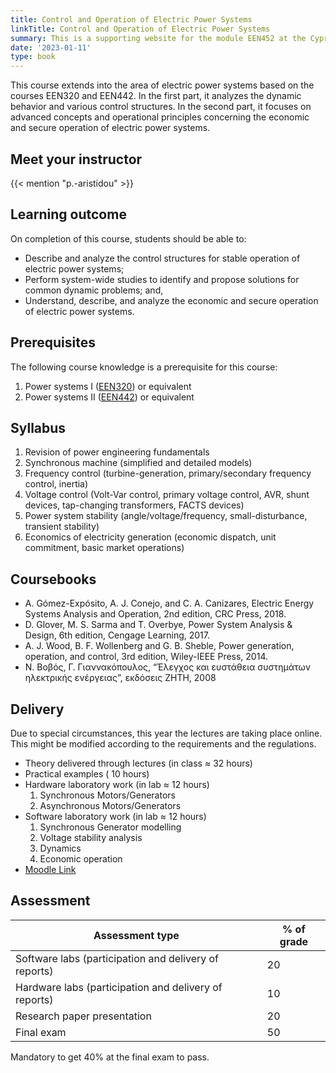 ```yaml
---
title: Control and Operation of Electric Power Systems
linkTitle: Control and Operation of Electric Power Systems
summary: This is a supporting website for the module EEN452 at the Cyprus University of Technology
date: '2023-01-11'
type: book
---
```


This course extends into the area of electric power systems based on the courses EEN320 and EEN442. In the first part, it analyzes the dynamic behavior and various control structures. In the second part,  it focuses on advanced concepts and operational principles concerning the economic and secure operation of electric power systems.

## Meet your instructor

{{< mention "p.-aristidou" >}}

## Learning outcome

On completion of this course, students should be able to:

- Describe and analyze the control structures for stable operation of electric power systems;
- Perform system-wide studies to identify and propose solutions for common dynamic problems; and,
- Understand, describe, and analyze the economic and secure operation of electric power systems.

## Prerequisites

The following course knowledge is a prerequisite for this course:

1. Power systems I ([EEN320](https://sps.cut.ac.cy/courses/een320/)) or equivalent
2. Power systems II ([EEN442](https://sps.cut.ac.cy/courses/een442/)) or equivalent

## Syllabus

1. Revision of power engineering fundamentals
1. Synchronous machine (simplified and detailed models)
1. Frequency control (turbine-generation, primary/secondary frequency control, inertia)
1. Voltage control (Volt-Var control, primary voltage control, AVR, shunt devices, tap-changing transformers, FACTS devices)
1. Power system stability (angle/voltage/frequency, small-disturbance, transient stability)
1. Economics of electricity generation (economic dispatch, unit commitment, basic market operations)

## Coursebooks

- A. Gómez-Expósito, A. J. Conejo, and C. A. Canizares, Electric Energy Systems Analysis and Operation, 2nd edition, CRC Press, 2018.
- D. Glover, M. S. Sarma and T. Overbye, Power System Analysis & Design, 6th edition, Cengage Learning, 2017.
- A. J. Wood, B. F. Wollenberg and G. B. Sheble, Power generation, operation, and control, 3rd edition, Wiley-IEEE Press, 2014.
- Ν. Βοβός, Γ. Γιαννακόπουλος, “Έλεγχος και ευστάθεια συστημάτων ηλεκτρικής ενέργειας”,  εκδόσεις ΖΗΤΗ, 2008

## Delivery

Due to special circumstances, this year the lectures are taking place online. This might be modified according to the requirements and the regulations.

- Theory delivered through lectures (in class ≈ 32 hours)
- Practical examples ( 10 hours)
- Hardware laboratory work (in lab ≈ 12 hours)
    1. Synchronous Motors/Generators
    2. Asynchronous Motors/Generators
- Software laboratory work (in lab ≈ 12 hours)
    1. Synchronous Generator modelling
    2. Voltage stability analysis
    3. Dynamics
    4. Economic operation
- [Moodle Link](https://elearning.cut.ac.cy/course/view.php?id=1874)

## Assessment

| Assessment type | % of grade |
|-----------------|------------|
| Software labs (participation and delivery of reports) | 20         |
| Hardware labs (participation and delivery of reports) | 10         |
| Research paper presentation | 20          |
| Final exam      | 50         |

Mandatory to get 40% at the final exam to pass.
